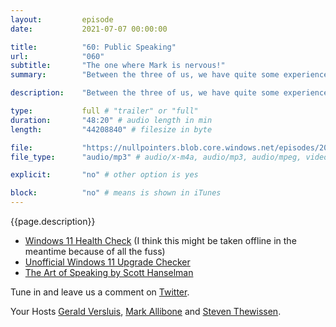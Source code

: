 ```yaml
---
layout:         episode
date: 			2021-07-07 00:00:00

title: 			"60: Public Speaking"
url:        	"060"
subtitle: 		"The one where Mark is nervous!"
summary: 		"Between the three of us, we have quite some experience with public speaking and going to conferences. In this episode, we will share our experiences, fears and more. Also, what is up with all the Windows 11 panic?!"

description: 	"Between the three of us, we have quite some experience with public speaking and going to conferences. In this episode, we will share our experiences, fears and more. Also, what is up with all the Windows 11 panic?!"

type:			full # "trailer" or "full"
duration: 		"48:20" # audio length in min
length: 		"44208840" # filesize in byte

file: 			"https://nullpointers.blob.core.windows.net/episodes/20210707_PublicSpeaking.mp3"
file_type: 		"audio/mp3" # audio/x-m4a, audio/mp3, audio/mpeg, video/quicktime, video/mp4, video/x-m4v, application/pdf, and document/x-epub

explicit: 		"no" # other option is yes

block: 			"no" # means is shown in iTunes
---
```


{{page.description}}

* [Windows 11 Health Check](https://aka.ms/GetPCHealthCheckApp) (I think this might be taken offline in the meantime because of all the fuss)
* [Unofficial Windows 11 Upgrade Checker](https://github.com/rcmaehl/WhyNotWin11/)
* [The Art of Speaking by Scott Hanselman](https://www.hanselman.com/blog/video-the-art-of-speaking-with-scott-hanselman)

Tune in and leave us a comment on [Twitter](https://twitter.com/nullpointersio).

Your Hosts [Gerald Versluis](https://twitter.com/jfversluis), [Mark Allibone](https://twitter.com/mallibone) and [Steven Thewissen](https://twitter.com/devnl).
